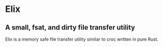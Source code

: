 # Elix
## A small, fsat, and dirty file transfer utility
Elix is a memory safe file transfer utility similar to croc written in pure Rust. 
